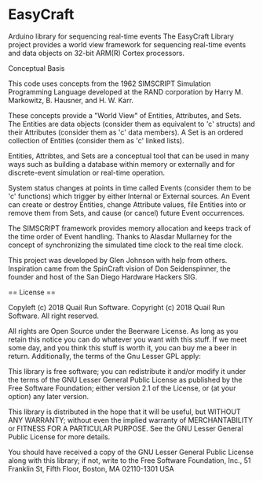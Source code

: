 # EasyCraft
Arduino library for sequencing real-time events 
The EasyCraft Library project provides a world view framework for sequencing real-time events and data objects on 32-bit ARM(R) Cortex processors.

Conceptual Basis

This code uses concepts from the 1962 SIMSCRIPT Simulation Programming Language developed at the RAND corporation by Harry M. Markowitz, B. Hausner, and H. W. Karr.

These concepts provide a "World View" of Entities, Attributes, and Sets. The Entities are data objects (consider them as equivalent to 'c' structs) and their Attributes (consider them as 'c' data members). A Set is an ordered collection of Entities (consider them as 'c' linked lists).

Entities, Attribtes, and Sets are a conceptual tool that can be used in many ways such as building a database within memory or externally and for discrete-event simulation or real-time operation.
 
System status changes at points in time called Events (consider them to be 'c' functions) which trigger by either Internal or External sources. An Event can create or destroy Entities, change Attribute values, file Entities into or remove them from Sets, and cause (or cancel) future Event occurrences.

The SIMSCRIPT framework provides memory allocation and keeps track of the time order of Event handling. Thanks to Alasdar Mullarney for the concept of synchronizing the simulated time clock to the real time clock.

This project was developed by Glen Johnson with help from others. Inspiration came from the SpinCraft vision of Don Seidenspinner, the founder and host of the San Diego Hardware Hackers SIG.

== License ==

Copyleft (c) 2018 Quail Run Software.
Copyright (c) 2018 Quail Run Software. All right reserved.

All rights are Open Source under the Beerware License. As long as you retain this notice you can do whatever you want with this stuff. If we meet some day, and you think this stuff is worth it, you can buy me a beer in return. Additionally, the terms of the Gnu Lesser GPL apply:
 
This library is free software; you can redistribute it and/or
modify it under the terms of the GNU Lesser General Public
License as published by the Free Software Foundation; either
version 2.1 of the License, or (at your option) any later version.

This library is distributed in the hope that it will be useful,
but WITHOUT ANY WARRANTY; without even the implied warranty of
MERCHANTABILITY or FITNESS FOR A PARTICULAR PURPOSE. See the GNU
Lesser General Public License for more details.

You should have received a copy of the GNU Lesser General Public
License along with this library; if not, write to the Free Software
Foundation, Inc., 51 Franklin St, Fifth Floor, Boston, MA 02110-1301 USA


